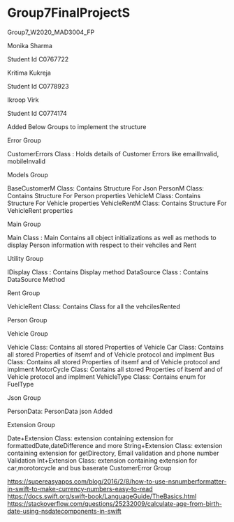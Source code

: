 # Group7FinalProjectS
Group7_W2020_MAD3004_FP

Monika Sharma

Student Id C0767722

Kritima Kukreja

Student Id C0778923

Ikroop Virk

Student Id C0774174

Added Below Groups to implement the structure

Error Group

CustomerErrors Class : Holds details of Customer Errors like emailInvalid, mobileInvalid

Models Group

BaseCustomerM Class: Contains Structure For Json
PersonM Class: Contains Structure For Person properties
VehicleM Class: Contains Structure For Vehicle properties
VehicleRentM Class: Contains Structure For VehicleRent properties

Main Group

Main Class : Main Contains all object initializations as well as methods to display Person information with respect to their vehciles and Rent

Utility Group

IDisplay Class : Contains Display method
DataSource Class : Contains DataSource Method

Rent Group

VehicleRent Class: Contains Class for all the vehcilesRented

Person Group


Vehicle Group

Vehicle Class: Contains all stored Properties of Vehicle
Car Class:     Contains all stored Properties of itsemf and of Vehicle protocol and implment
Bus Class:     Contains all stored Properties of itsemf and of Vehicle protocol and implment
MotorCycle Class: Contains all stored Properties of itsemf and of Vehicle protocol and implment
VehicleType Class: Contains enum for FuelType

Json Group

PersonData: PersonData json Added


Extension Group

Date+Extension Class: extension containing extension for formattedDate,dateDifference and more
String+Extension Class: extension containing extension for getDirectory, Email validation and phone number Validation 
Int+Extension Class: extension containing extension for car,morotorcycle and bus baserate
CustomerError Group



https://supereasyapps.com/blog/2016/2/8/how-to-use-nsnumberformatter-in-swift-to-make-currency-numbers-easy-to-read
https://docs.swift.org/swift-book/LanguageGuide/TheBasics.html
https://stackoverflow.com/questions/25232009/calculate-age-from-birth-date-using-nsdatecomponents-in-swift

